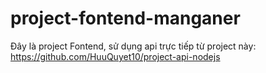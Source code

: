 # project-fontend-manganer
Đây là project Fontend, sử dụng api trực tiếp từ project này: https://github.com/HuuQuyet10/project-api-nodejs
